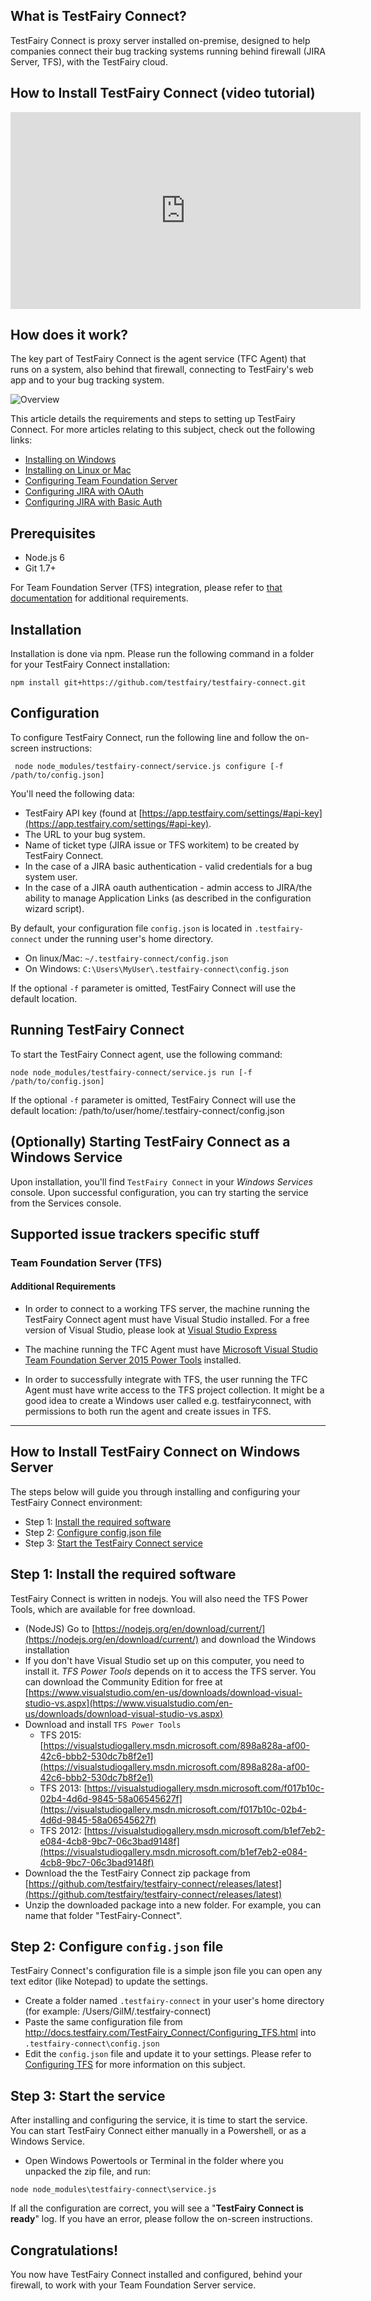 
## What is TestFairy Connect?

TestFairy Connect is proxy server installed on-premise, designed to help companies connect their bug tracking systems running behind firewall (JIRA Server, TFS), with the TestFairy cloud.

## How to Install TestFairy Connect (video tutorial)

<iframe width="560" height="315" src="https://www.youtube.com/embed/SdEHd8jNsOM" frameborder="0" allowfullscreen></iframe>


## How does it work?

The key part of TestFairy Connect is the agent service (TFC Agent) that runs on a system, also behind that firewall, connecting to TestFairy's web app and to your bug tracking system.

![Overview](/img/testfairy-connect/0-overview.png)

This article details the requirements and steps to setting up TestFairy Connect. 
For more articles relating to this subject, check out the following links:

- [Installing on Windows](/TestFairy_Connect/Installing_on_Windows.html)
- [Installing on Linux or Mac](/TestFairy_Connect/Installing_on_Linux_or_Mac.html)
- [Configuring Team Foundation Server](/TestFairy_Connect/Configuring_TFS.html)
- [Configuring JIRA with OAuth](/TestFairy_Connect/Configuring_JIRA_with_OAuth.html)
- [Configuring JIRA with Basic Auth](/TestFairy_Connect/Configuring_JIRA.html)


## Prerequisites
* Node.js 6
* Git 1.7+

For Team Foundation Server (TFS) integration, please refer to [that documentation](https://docs.testfairy.com/TestFairy_Connect/Configuring_TFS.html) for additional requirements. 

## Installation

Installation is done via npm. Please run the following command in a folder for your TestFairy Connect installation:

 ```
 npm install git+https://github.com/testfairy/testfairy-connect.git
 ```

## Configuration

To configure TestFairy Connect, run the following line and follow the on-screen instructions:
```
 node node_modules/testfairy-connect/service.js configure [-f /path/to/config.json]
```

You'll need the following data:

* TestFairy API key (found at [https://app.testfairy.com/settings/#api-key](https://app.testfairy.com/settings/#api-key).
* The URL to your bug system.
* Name of ticket type (JIRA issue or TFS workitem) to be created by TestFairy Connect.
* In the case of a JIRA basic authentication - valid credentials for a bug system user.
* In the case of a JIRA oauth authentication - admin access to JIRA/the ability to manage Application Links (as described in the configuration wizard script).

By default, your configuration file `config.json` is located in `.testfairy-connect` under the running user's home directory. 

- On linux/Mac: `~/.testfairy-connect/config.json`
- On Windows: `C:\Users\MyUser\.testfairy-connect\config.json`

If the optional `-f` parameter is omitted, TestFairy Connect will use the default location.

## Running TestFairy Connect

To start the TestFairy Connect agent, use the following command:

 ```
 node node_modules/testfairy-connect/service.js run [-f /path/to/config.json]
 ```
If the optional `-f` parameter is omitted, TestFairy Connect will use the default location: /path/to/user/home/.testfairy-connect/config.json
    
## (Optionally) Starting TestFairy Connect as a Windows Service

Upon installation, you'll find ```TestFairy Connect``` in your *Windows Services* console. Upon successful configuration,
you can try starting the service from the Services console.
    

## Supported issue trackers specific stuff
### Team Foundation Server (TFS)
#### Additional Requirements
* In order to connect to a working TFS server, the machine running the TestFairy Connect agent must have Visual Studio installed. For a free version of Visual Studio, please look at [Visual Studio Express](https://www.visualstudio.com/en-us/products/visual-studio-express-vs.aspx)

* The machine running the TFC Agent must have [Microsoft Visual Studio Team Foundation Server 2015 Power Tools](https://visualstudiogallery.msdn.microsoft.com/898a828a-af00-42c6-bbb2-530dc7b8f2e1) installed.

* In order to successfully integrate with TFS, the user running the TFC Agent must have write access to the TFS project collection.
It might be a good idea to create a Windows user called e.g. testfairyconnect, with permissions to both run the agent and create issues in TFS.


--------
## How to Install TestFairy Connect on Windows Server

The steps below will guide you through installing and configuring your TestFairy Connect environment:

- Step 1: [Install the required software](#Installed_required_software)
- Step 2: [Configure config.json file](#Configure_config_json)
- Step 3: [Start the TestFairy Connect service](#Start_the_testfairy_connect_service)

<a name="Install_required_software"></a>
## Step 1: Install the required software

TestFairy Connect is written in nodejs. You will also need the TFS Power Tools, which are available for free download.

- (NodeJS) Go to [https://nodejs.org/en/download/current/](https://nodejs.org/en/download/current/) and download the Windows installation
- If you don't have Visual Studio set up on this computer, you need to install it. *TFS Power Tools* depends on it to access the TFS server. You can download the Community Edition for free at [https://www.visualstudio.com/en-us/downloads/download-visual-studio-vs.aspx](https://www.visualstudio.com/en-us/downloads/download-visual-studio-vs.aspx)
- Download and install `TFS Power Tools`
  - TFS 2015: [https://visualstudiogallery.msdn.microsoft.com/898a828a-af00-42c6-bbb2-530dc7b8f2e1](https://visualstudiogallery.msdn.microsoft.com/898a828a-af00-42c6-bbb2-530dc7b8f2e1)
  - TFS 2013: [https://visualstudiogallery.msdn.microsoft.com/f017b10c-02b4-4d6d-9845-58a06545627f](https://visualstudiogallery.msdn.microsoft.com/f017b10c-02b4-4d6d-9845-58a06545627f)
  - TFS 2012: [https://visualstudiogallery.msdn.microsoft.com/b1ef7eb2-e084-4cb8-9bc7-06c3bad9148f](https://visualstudiogallery.msdn.microsoft.com/b1ef7eb2-e084-4cb8-9bc7-06c3bad9148f)
- Download the the TestFairy Connect zip package from [https://github.com/testfairy/testfairy-connect/releases/latest](https://github.com/testfairy/testfairy-connect/releases/latest)
- Unzip the downloaded package into a new folder. For example, you can name that folder "TestFairy-Connect".
  
<a name="Configure_config_json"></a>
## Step 2: Configure `config.json` file

TestFairy Connect's configuration file is a simple json file you can open any text editor (like Notepad) to update the settings.

- Create a folder named `.testfairy-connect` in your user's home directory (for example: /Users/GilM/.testfairy-connect)
- Paste the same configuration file from http://docs.testfairy.com/TestFairy_Connect/Configuring_TFS.html into `.testfairy-connect\config.json`
- Edit the `config.json` file and update it to your settings. Please refer to [Configuring TFS](http://docs.testfairy.com/TestFairy_Connect/Configuring_TFS.html) for more information on this subject.

<a name="Start_the_testfairy_connect_service"></a>
## Step 3: Start the service

After installing and configuring the service, it is time to start the service. You can start TestFairy Connect either manually in a Powershell, or as a Windows Service.

- Open Windows Powertools or Terminal in the folder where you unpacked the zip file, and run:
```
node node_modules\testfairy-connect\service.js
```

If all the configuration are correct, you will see a "**TestFairy Connect is ready**" log. If you have an error, please follow the on-screen instructions.

## Congratulations!

You now have TestFairy Connect installed and configured, behind your firewall, to work with your Team Foundation Server service.


